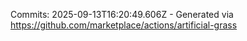 Commits: 2025-09-13T16:20:49.606Z - Generated via https://github.com/marketplace/actions/artificial-grass
<br>
